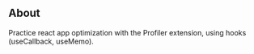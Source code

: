 
## About 
Practice react app optimization with the Profiler extension, using hooks (useCallback, useMemo).
